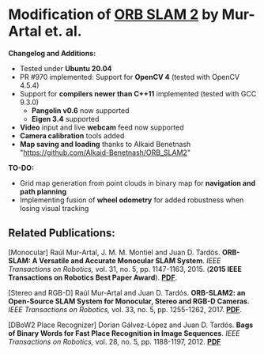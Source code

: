 # Modification of [ORB SLAM 2](https://github.com/raulmur/ORB_SLAM2) by Mur-Artal et. al.

**Changelog and Additions:**

* Tested under **Ubuntu 20.04**
* PR #970 implemented: Support for **OpenCV 4** (tested with OpenCV 4.5.4)
* Support for **compilers newer than C++11** implemented (tested with GCC 9.3.0)
  * **Pangolin v0.6** now supported
  * **Eigen 3.4** supported
* **Video** input and live **webcam** feed now supported
* **Camera calibration** tools added
* **Map saving and loading** thanks to Alkaid Benetnash "https://github.com/Alkaid-Benetnash/ORB_SLAM2"

**TO-DO:**
* Grid map generation from point clouds in binary map for **navigation and path planning**
* Implementing fusion of **wheel odometry** for added robustness when losing visual tracking


## Related Publications:

[Monocular] Raúl Mur-Artal, J. M. M. Montiel and Juan D. Tardós. **ORB-SLAM: A Versatile and Accurate Monocular SLAM System**. *IEEE Transactions on Robotics,* vol. 31, no. 5, pp. 1147-1163, 2015. (**2015 IEEE Transactions on Robotics Best Paper Award**). **[PDF](http://webdiis.unizar.es/~raulmur/MurMontielTardosTRO15.pdf)**.

[Stereo and RGB-D] Raúl Mur-Artal and Juan D. Tardós. **ORB-SLAM2: an Open-Source SLAM System for Monocular, Stereo and RGB-D Cameras**. *IEEE Transactions on Robotics,* vol. 33, no. 5, pp. 1255-1262, 2017. **[PDF](https://128.84.21.199/pdf/1610.06475.pdf)**.

[DBoW2 Place Recognizer] Dorian Gálvez-López and Juan D. Tardós. **Bags of Binary Words for Fast Place Recognition in Image Sequences**. *IEEE Transactions on Robotics,* vol. 28, no. 5, pp.  1188-1197, 2012. **[PDF](http://doriangalvez.com/php/dl.php?dlp=GalvezTRO12.pdf)**
